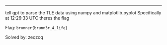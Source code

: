 ---
tell gpt to parse the TLE data using numpy and matplotlib.pyplot
Specifically at 12:26:33 UTC theres the flag

Flag: `brunner{brunn3r_4_life}`


Solved by: zeqzoq